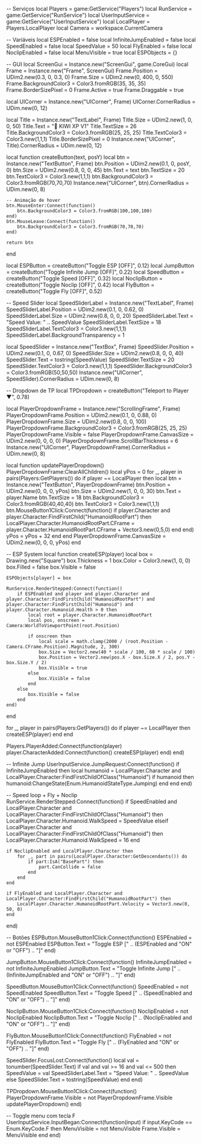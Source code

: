 -- Serviços
local Players = game:GetService("Players")
local RunService = game:GetService("RunService")
local UserInputService = game:GetService("UserInputService")
local LocalPlayer = Players.LocalPlayer
local Camera = workspace.CurrentCamera

-- Variáveis
local ESPEnabled = false
local InfiniteJumpEnabled = false
local SpeedEnabled = false
local SpeedValue = 50
local FlyEnabled = false
local NoclipEnabled = false
local MenuVisible = true
local ESPObjects = {}

-- GUI
local ScreenGui = Instance.new("ScreenGui", game.CoreGui)
local Frame = Instance.new("Frame", ScreenGui)
Frame.Position = UDim2.new(0.3, 0, 0.3, 0)
Frame.Size = UDim2.new(0, 400, 0, 550)
Frame.BackgroundColor3 = Color3.fromRGB(35, 35, 35)
Frame.BorderSizePixel = 0
Frame.Active = true
Frame.Draggable = true

local UICorner = Instance.new("UICorner", Frame)
UICorner.CornerRadius = UDim.new(0, 12)

local Title = Instance.new("TextLabel", Frame)
Title.Size = UDim2.new(1, 0, 0, 50)
Title.Text = "🥝 KIWI XP V1"
Title.TextSize = 26
Title.BackgroundColor3 = Color3.fromRGB(25, 25, 25)
Title.TextColor3 = Color3.new(1,1,1)
Title.BorderSizePixel = 0
Instance.new("UICorner", Title).CornerRadius = UDim.new(0, 12)

local function createButton(text, posY)
    local btn = Instance.new("TextButton", Frame)
    btn.Position = UDim2.new(0.1, 0, posY, 0)
    btn.Size = UDim2.new(0.8, 0, 0, 45)
    btn.Text = text
    btn.TextSize = 20
    btn.TextColor3 = Color3.new(1,1,1)
    btn.BackgroundColor3 = Color3.fromRGB(70,70,70)
    Instance.new("UICorner", btn).CornerRadius = UDim.new(0, 8)
    
    -- Animação de hover
    btn.MouseEnter:Connect(function()
        btn.BackgroundColor3 = Color3.fromRGB(100,100,100)
    end)
    btn.MouseLeave:Connect(function()
        btn.BackgroundColor3 = Color3.fromRGB(70,70,70)
    end)
    
    return btn
end

local ESPButton = createButton("Toggle ESP [OFF]", 0.12)
local JumpButton = createButton("Toggle Infinite Jump [OFF]", 0.22)
local SpeedButton = createButton("Toggle Speed [OFF]", 0.32)
local NoclipButton = createButton("Toggle Noclip [OFF]", 0.42)
local FlyButton = createButton("Toggle Fly [OFF]", 0.52)

-- Speed Slider
local SpeedSliderLabel = Instance.new("TextLabel", Frame)
SpeedSliderLabel.Position = UDim2.new(0.1, 0, 0.62, 0)
SpeedSliderLabel.Size = UDim2.new(0.8, 0, 0, 20)
SpeedSliderLabel.Text = "Speed Value: " .. SpeedValue
SpeedSliderLabel.TextSize = 18
SpeedSliderLabel.TextColor3 = Color3.new(1,1,1)
SpeedSliderLabel.BackgroundTransparency = 1

local SpeedSlider = Instance.new("TextBox", Frame)
SpeedSlider.Position = UDim2.new(0.1, 0, 0.67, 0)
SpeedSlider.Size = UDim2.new(0.8, 0, 0, 40)
SpeedSlider.Text = tostring(SpeedValue)
SpeedSlider.TextSize = 20
SpeedSlider.TextColor3 = Color3.new(1,1,1)
SpeedSlider.BackgroundColor3 = Color3.fromRGB(50,50,50)
Instance.new("UICorner", SpeedSlider).CornerRadius = UDim.new(0, 8)

-- Dropdown de TP
local TPDropdown = createButton("Teleport to Player ▼", 0.78)

local PlayerDropdownFrame = Instance.new("ScrollingFrame", Frame)
PlayerDropdownFrame.Position = UDim2.new(0.1, 0, 0.88, 0)
PlayerDropdownFrame.Size = UDim2.new(0.8, 0, 0, 100)
PlayerDropdownFrame.BackgroundColor3 = Color3.fromRGB(25, 25, 25)
PlayerDropdownFrame.Visible = false
PlayerDropdownFrame.CanvasSize = UDim2.new(0, 0, 0, 0)
PlayerDropdownFrame.ScrollBarThickness = 6
Instance.new("UICorner", PlayerDropdownFrame).CornerRadius = UDim.new(0, 8)

local function updatePlayerDropdown()
    PlayerDropdownFrame:ClearAllChildren()
    local yPos = 0
    for _, player in pairs(Players:GetPlayers()) do
        if player ~= LocalPlayer then
            local btn = Instance.new("TextButton", PlayerDropdownFrame)
            btn.Position = UDim2.new(0, 0, 0, yPos)
            btn.Size = UDim2.new(1, 0, 0, 30)
            btn.Text = player.Name
            btn.TextSize = 18
            btn.BackgroundColor3 = Color3.fromRGB(40,40,40)
            btn.TextColor3 = Color3.new(1,1,1)
            btn.MouseButton1Click:Connect(function()
                if player.Character and player.Character:FindFirstChild("HumanoidRootPart") then
                    LocalPlayer.Character.HumanoidRootPart.CFrame = player.Character.HumanoidRootPart.CFrame + Vector3.new(0,5,0)
                end
            end)
            yPos = yPos + 32
        end
    end
    PlayerDropdownFrame.CanvasSize = UDim2.new(0, 0, 0, yPos)
end

-- ESP System
local function createESP(player)
    local box = Drawing.new("Square")
    box.Thickness = 1
    box.Color = Color3.new(1, 0, 0)
    box.Filled = false
    box.Visible = false

    ESPObjects[player] = box

    RunService.RenderStepped:Connect(function()
        if ESPEnabled and player and player.Character and player.Character:FindFirstChild("HumanoidRootPart") and player.Character:FindFirstChild("Humanoid") and player.Character.Humanoid.Health > 0 then
            local root = player.Character.HumanoidRootPart
            local pos, onscreen = Camera:WorldToViewportPoint(root.Position)

            if onscreen then
                local scale = math.clamp(2000 / (root.Position - Camera.CFrame.Position).Magnitude, 2, 300)
                box.Size = Vector2.new(40 * scale / 100, 60 * scale / 100)
                box.Position = Vector2.new(pos.X - box.Size.X / 2, pos.Y - box.Size.Y / 2)
                box.Visible = true
            else
                box.Visible = false
            end
        else
            box.Visible = false
        end
    end)
end

for _, player in pairs(Players:GetPlayers()) do
    if player ~= LocalPlayer then
        createESP(player)
    end
end

Players.PlayerAdded:Connect(function(player)
    player.CharacterAdded:Connect(function()
        createESP(player)
    end)
end)

-- Infinite Jump
UserInputService.JumpRequest:Connect(function()
    if InfiniteJumpEnabled then
        local humanoid = LocalPlayer.Character and LocalPlayer.Character:FindFirstChildOfClass("Humanoid")
        if humanoid then
            humanoid:ChangeState(Enum.HumanoidStateType.Jumping)
        end
    end
end)

-- Speed loop + Fly + Noclip
RunService.RenderStepped:Connect(function()
    if SpeedEnabled and LocalPlayer.Character and LocalPlayer.Character:FindFirstChildOfClass("Humanoid") then
        LocalPlayer.Character.Humanoid.WalkSpeed = SpeedValue
    elseif LocalPlayer.Character and LocalPlayer.Character:FindFirstChildOfClass("Humanoid") then
        LocalPlayer.Character.Humanoid.WalkSpeed = 16
    end

    if NoclipEnabled and LocalPlayer.Character then
        for _, part in pairs(LocalPlayer.Character:GetDescendants()) do
            if part:IsA("BasePart") then
                part.CanCollide = false
            end
        end
    end

    if FlyEnabled and LocalPlayer.Character and LocalPlayer.Character:FindFirstChild("HumanoidRootPart") then
        LocalPlayer.Character.HumanoidRootPart.Velocity = Vector3.new(0, 50, 0)
    end
end)

-- Botões
ESPButton.MouseButton1Click:Connect(function()
    ESPEnabled = not ESPEnabled
    ESPButton.Text = "Toggle ESP [" .. (ESPEnabled and "ON" or "OFF") .. "]"
end)

JumpButton.MouseButton1Click:Connect(function()
    InfiniteJumpEnabled = not InfiniteJumpEnabled
    JumpButton.Text = "Toggle Infinite Jump [" .. (InfiniteJumpEnabled and "ON" or "OFF") .. "]"
end)

SpeedButton.MouseButton1Click:Connect(function()
    SpeedEnabled = not SpeedEnabled
    SpeedButton.Text = "Toggle Speed [" .. (SpeedEnabled and "ON" or "OFF") .. "]"
end)

NoclipButton.MouseButton1Click:Connect(function()
    NoclipEnabled = not NoclipEnabled
    NoclipButton.Text = "Toggle Noclip [" .. (NoclipEnabled and "ON" or "OFF") .. "]"
end)

FlyButton.MouseButton1Click:Connect(function()
    FlyEnabled = not FlyEnabled
    FlyButton.Text = "Toggle Fly [" .. (FlyEnabled and "ON" or "OFF") .. "]"
end)

SpeedSlider.FocusLost:Connect(function()
    local val = tonumber(SpeedSlider.Text)
    if val and val >= 16 and val <= 500 then
        SpeedValue = val
        SpeedSliderLabel.Text = "Speed Value: " .. SpeedValue
    else
        SpeedSlider.Text = tostring(SpeedValue)
    end
end)

TPDropdown.MouseButton1Click:Connect(function()
    PlayerDropdownFrame.Visible = not PlayerDropdownFrame.Visible
    updatePlayerDropdown()
end)

-- Toggle menu com tecla F
UserInputService.InputBegan:Connect(function(input)
    if input.KeyCode == Enum.KeyCode.F then
        MenuVisible = not MenuVisible
        Frame.Visible = MenuVisible
    end
end)
